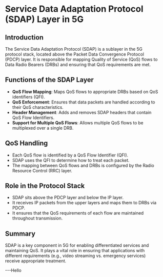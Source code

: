 # Service Data Adaptation Protocol (SDAP) Layer in 5G

## Introduction
The Service Data Adaptation Protocol (SDAP) is a sublayer in the 5G protocol stack, located above the Packet Data Convergence Protocol (PDCP) layer. It is responsible for mapping Quality of Service (QoS) flows to Data Radio Bearers (DRBs) and ensuring that QoS requirements are met.

## Functions of the SDAP Layer
- **QoS Flow Mapping**: Maps QoS flows to appropriate DRBs based on QoS identifiers (QFI).
- **QoS Enforcement**: Ensures that data packets are handled according to their QoS characteristics.
- **Header Management**: Adds and removes SDAP headers that contain QoS Flow Identifiers.
- **Support for Multiple QoS Flows**: Allows multiple QoS flows to be multiplexed over a single DRB.

## QoS Handling
- Each QoS flow is identified by a QoS Flow Identifier (QFI).
- SDAP uses the QFI to determine how to treat each packet.
- The mapping between QoS flows and DRBs is configured by the Radio Resource Control (RRC) layer.

## Role in the Protocol Stack
- SDAP sits above the PDCP layer and below the IP layer.
- It receives IP packets from the upper layers and maps them to DRBs via PDCP.
- It ensures that the QoS requirements of each flow are maintained throughout transmission.

## Summary
SDAP is a key component in 5G for enabling differentiated services and maintaining QoS. It plays a vital role in ensuring that applications with different requirements (e.g., video streaming vs. emergency services) receive appropriate treatment.


---Hello